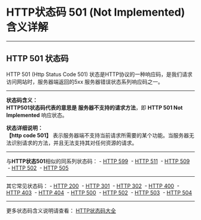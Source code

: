 # HTTP状态码 501 (Not Implemented) 含义详解

---

## HTTP 501 状态码

HTTP 501 (Http Status Code 501) 状态是HTTP协议的一种响应码，是我们请求访问网站时，服务器端返回的5xx 服务器错误状态系列响应码之一。

---

**状态码含义：**  
**HTTP501状态码代表的意思是** **服务器不支持的请求方法**，即 **HTTP 501 Not Implemented** 响应状态。

**状态详细说明：**  
**【http code 501】** 表示服务器端不支持当前请求所需要的某个功能。当服务器无法识别请求的方法，并且无法支持其对任何资源的请求。

  

---

与**HTTP状态501**相似的同系列状态码： - [HTTP 599](https://github.com/CrayonL/AllHttpStatusCodes/blob/master/HTTPStatusCode/5xx_ServerErrors/Code_599.md "HTTP 599详细说明")
 - [HTTP 511](https://github.com/CrayonL/AllHttpStatusCodes/blob/master/HTTPStatusCode/5xx_ServerErrors/Code_511.md "HTTP 511详细说明")
 - [HTTP 509](https://github.com/CrayonL/AllHttpStatusCodes/blob/master/HTTPStatusCode/5xx_ServerErrors/Code_509.md "HTTP 509详细说明")
 - [HTTP 502](https://github.com/CrayonL/AllHttpStatusCodes/blob/master/HTTPStatusCode/5xx_ServerErrors/Code_502.md "HTTP 502详细说明")
 - [HTTP 505](https://github.com/CrayonL/AllHttpStatusCodes/blob/master/HTTPStatusCode/5xx_ServerErrors/Code_505.md "HTTP 505详细说明")

---

其它常见状态码： - [HTTP 200](https://github.com/CrayonL/AllHttpStatusCodes/blob/master/HTTPStatusCode/2xx_Success/Code_200.md "HTTP 200详细说明")
 - [HTTP 301](https://github.com/CrayonL/AllHttpStatusCodes/blob/master/HTTPStatusCode/3xx_Redirection/Code_301.md "HTTP 301详细说明")
 - [HTTP 302](https://github.com/CrayonL/AllHttpStatusCodes/blob/master/HTTPStatusCode/3xx_Redirection/Code_302.md "HTTP 302详细说明")
 - [HTTP 400](https://github.com/CrayonL/AllHttpStatusCodes/blob/master/HTTPStatusCode/4xx_ClientErrors/Code_400.md "HTTP 400详细说明")
 - [HTTP 403](https://github.com/CrayonL/AllHttpStatusCodes/blob/master/HTTPStatusCode/4xx_ClientErrors/Code_403.md "HTTP 403详细说明")
 - [HTTP 404](https://github.com/CrayonL/AllHttpStatusCodes/blob/master/HTTPStatusCode/4xx_ClientErrors/Code_404.md "HTTP 404详细说明")
 - [HTTP 500](https://github.com/CrayonL/AllHttpStatusCodes/blob/master/HTTPStatusCode/5xx_ServerErrors/Code_500.md "HTTP 500详细说明")
 - [HTTP 502](https://github.com/CrayonL/AllHttpStatusCodes/blob/master/HTTPStatusCode/5xx_ServerErrors/Code_502.md "HTTP 502详细说明")
 - [HTTP 503](https://github.com/CrayonL/AllHttpStatusCodes/blob/master/HTTPStatusCode/5xx_ServerErrors/Code_503.md "HTTP 503详细说明")
 - [HTTP 504](https://github.com/CrayonL/AllHttpStatusCodes/blob/master/HTTPStatusCode/5xx_ServerErrors/Code_504.md "HTTP 504详细说明")

---

更多状态码含义说明请查看： [HTTP状态码大全](https://github.com/CrayonL/AllHttpStatusCodes)